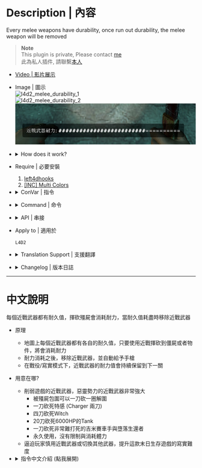 # Description | 內容
Every melee weapons have durability, once run out durability, the melee weapon will be removed

> __Note__ <br/>
This plugin is private, Please contact [me](https://github.com/fbef0102/Game-Private_Plugin#私人插件列表-private-plugins-list)<br/>
此為私人插件, 請聯繫[本人](https://github.com/fbef0102/Game-Private_Plugin#私人插件列表-private-plugins-list)

* [Video | 影片展示](https://youtu.be/8jsq8NT08S8)

* Image | 圖示
    <br/>![l4d2_melee_durability_1](image/l4d2_melee_durability_1.gif)
    <br/>![l4d2_melee_durability_2](image/l4d2_melee_durability_2.gif)
    <br/>![l4d2_melee_durability_3](image/l4d2_melee_durability_3.jpg)

* <details><summary>How does it work?</summary>

    * Every melee weapons have durability
    * Cost durability when melee S.I., Witch, infected, objects.....
    * The melee weapon will be removed once run out durability, and give pistol
</details>

* Require | 必要安裝
    1. [left4dhooks](https://forums.alliedmods.net/showthread.php?t=321696)
    2. [[INC] Multi Colors](https://github.com/fbef0102/L4D1_2-Plugins/releases/tag/Multi-Colors)

* <details><summary>ConVar | 指令</summary>

    * cfg/sourcemod/l4d2_melee_durability.cfg
        ```php
        // 0=Plugin off, 1=Plugin on.
        l4d2_melee_durability_enable "1"

        // Changes how message displays. (0: Disable, 1:In chat, 2: In Hint Box, 3: In center text)
        l4d2_melee_durability_announce_type "2"

        // 0=Display durability percent number, 1=Display durability bar
        l4d2_melee_durability_show_bar "1"

        // How much durability does it cost when melee Tank. (0: No Cost)
        l4d2_melee_durability_tank_cost "200"

        // How much durability does it cost when melee Witch. (0: No Cost)
        l4d2_melee_durability_witch_cost "150"

        // How much durability does it cost when melee Common Infected. (0: No Cost)
        l4d2_melee_durability_common_cost "50"

        // How much durability does it cost when melee Survivor. (0: No Cost)
        l4d2_melee_durability_survivor_cost "10"

        // How much durability does it cost when melee Special Infected. (0: No Cost)
        l4d2_melee_durability_infected_cost "100"

        // How much durability does it cost when melee objects. (doors, boxes, items, chairs, tables, etc.)
        l4d2_melee_durability_entity_cost "5"

        // Secondary weapon given to survivor after run out of melee durability. (1: Pistol, 2: Dual Pistol, 3: Magnum)
        l4d2_melee_durability_secondary_weapon "1"

        // 0=Permanent durability, durability of Baseball Bat.
        l4d2_melee_durability_baseball_bat "2800"

        // 0=Permanent durability, durability of Cricket Bat.
        l4d2_melee_durability_cricket_bat "3000"

        // 0=Permanent durability, durability of Crowbar.
        l4d2_melee_durability_crowbar "3300"

        // 0=Permanent durability, durability of Electric Guitar.
        l4d2_melee_durability_electric_guitar "2900"

        // 0=Permanent durability, durability of Fire Axe.
        l4d2_melee_durability_fireaxe "3500"

        // 0=Permanent durability, durability of Frying Pan.
        l4d2_melee_durability_frying_pan "2500"

        // 0=Permanent durability, durability of Golf Club.
        l4d2_melee_durability_golfclub "3000"

        // 0=Permanent durability, durability of Katana.
        l4d2_melee_durability_katana "3700"

        // 0=Permanent durability, durability of Knife.
        l4d2_melee_durability_knife "3400"

        // 0=Permanent durability, durability of Machete.
        l4d2_melee_durability_machete "4000"

        // 0=Permanent durability, durability of Pitchfork.
        l4d2_melee_durability_pitchfork "3100"

        // 0=Permanent durability, durability of shovel.
        l4d2_melee_durability_shovel "2900"

        // 0=Permanent durability, durability of Tonfa.
        l4d2_melee_durability_tonfa "2600"

        // 0=Permanent durability, durability of unknown melee weapon (Custom Third Party Melee).
        l4d2_melee_durability_unknown "3000"
        ```
</details>

* <details><summary>Command | 命令</summary>
    
    None
</details>

* <details><summary>API | 串接</summary>

    * ```scripting\include\l4d2_melee_durability.inc```
        ```php
        Registers a library name: l4d2_melee_durability
        ```
</details>

* Apply to | 適用於
    ```
    L4D2
    ```

* <details><summary>Translation Support | 支援翻譯</summary>

    ```
    English
    繁體中文
    简体中文
    ```
</details>

* <details><summary>Changelog | 版本日誌</summary>

    * v1.3 (2024-7-9)
        * Add API
        * Update Cvars
        * Update Translations

    * v1.2 (2023-6-25)
        * In coop/realism mode, keep melee durability to next map.

    * v1.1 (2023-3-13)
        * Translation Support

    * v1.0 (2022-11-06)
        * Initial Release
</details>

- - - -
# 中文說明
每個近戰武器都有耐久值，揮砍殭屍會消耗耐力，當耐久值耗盡時移除近戰武器

* 原理
    * 地圖上每個近戰武器都有各自的耐久值，只要使用近戰揮砍到僵屍或者物件，將會消耗耐力
    * 耐力消耗之後，移除近戰武器，並自動給予手槍
    * 在戰役/寫實模式下，近戰武器的耐力值會持續保留到下一關

* 用意在哪?
    * 削弱遊戲的近戰武器，惡靈勢力的近戰武器非常強大
        * 被殭屍包圍可以一刀砍一圈解圍
        * 一刀砍死特感 (Charger 兩刀)
        * 四刀砍死Witch
        * 20刀砍死6000HP的Tank 
        * 一刀砍死非常難打死的吉米賽車手與墮落生還者
        * 永久使用，沒有限制與消耗體力
    * 逼迫玩家慎用近戰武器或切換其他武器，提升這款末日生存遊戲的寫實難度

* <details><summary>指令中文介紹 (點我展開)</summary>

    * cfg/sourcemod/l4d2_melee_durability.cfg
        ```php
        // 0=關閉插件, 1=開啟插件
        l4d2_melee_durability_enable "1"

        // 顯示耐久度的位置. (0: 關閉, 1: 聊天窗, 2: 螢幕下方黑底白字窗, 3: 螢幕正中間)
        l4d2_melee_durability_announce_type "2"

        // 0=用實際百分比數值顯示耐久度, 1=用圖案符號顯示耐久度
        l4d2_melee_durability_show_bar "1"

        // 揮砍Tank所消耗的耐力數值 (0: 無消耗)
        l4d2_melee_durability_tank_cost "200"

        // 揮砍Witch所消耗的耐力數值 (0: 無消耗)
        l4d2_melee_durability_witch_cost "150"

        // 揮砍普通感染者所消耗的耐力數值 (0: 無消耗)
        l4d2_melee_durability_common_cost "50"

        // 揮砍倖存者隊友所消耗的耐力數值 (0: 無消耗)
        l4d2_melee_durability_survivor_cost "10"

        // 揮砍特感所消耗的耐力數值 (0: 無消耗)
        l4d2_melee_durability_infected_cost "100"

        // 揮砍物件所消耗的耐力數值 (門, 箱子, 物品, 椅子, 桌子 等等...)
        l4d2_melee_durability_entity_cost "5"

        // 當耐力值消耗光時給予的武器. (1: 手槍, 2: 雙槍, 3: 麥格農手槍)
        l4d2_melee_durability_secondary_weapon "1"

        // 0=永久耐力, 球棒的耐力值
        l4d2_melee_durability_baseball_bat "2800"

        // 0=永久耐力, 板球拍的耐力值
        l4d2_melee_durability_cricket_bat "3000"

        // 0=永久耐力, 鐵撬的耐力值
        l4d2_melee_durability_crowbar "3300"

        // 0=永久耐力, 電吉他的耐力值
        l4d2_melee_durability_electric_guitar "2900"

        // 0=永久耐力, 斧頭的耐力值
        l4d2_melee_durability_fireaxe "3500"

        // 0=永久耐力, 平底鍋的耐力值
        l4d2_melee_durability_frying_pan "2500"

        // 0=永久耐力, 高爾夫球桿的耐力值
        l4d2_melee_durability_golfclub "3000"

        // 0=永久耐力, 武士刀的耐力值
        l4d2_melee_durability_katana "3700"

        // 0=永久耐力, 小刀的耐力值
        l4d2_melee_durability_knife "3400"

        // 0=永久耐力, 開山刀的耐力值
        l4d2_melee_durability_machete "4000"

        // 0=永久耐力, 草叉的耐力值
        l4d2_melee_durability_pitchfork "3100"

        // 0=永久耐力, 鐵鏟的耐力值
        l4d2_melee_durability_shovel "2900"

        // 0=永久耐力, 警棍的耐力值
        l4d2_melee_durability_tonfa "2600"

        // 0=永久耐力, 未知模型的近戰武器的耐力值 (三方戰役自製的近戰武器).
        l4d2_melee_durability_unknown "3000"
        ```
</details>




